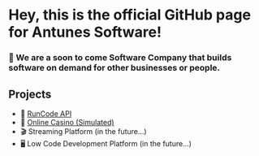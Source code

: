 # Hey, this is the official GitHub page for Antunes Software!

### 🌟 We are a soon to come Software Company that builds software on demand for other businesses or people.

## Projects
- 🤖 [RunCode API](https://github.com/Antunes-Software/runcode-api)
- 🎲 [Online Casino (Simulated)](https://github.com/Antunes-Software/casino)
- 🎬 Streaming Platform (in the future...)
- 🖥️ Low Code Development Platform (in the future...)
